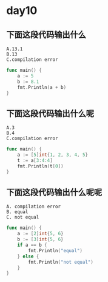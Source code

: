 # day10

## 下面这段代码输出什么

```text
A.13.1
B.13
C.compilation error
```

```go
func main() {
    a := 5
    b := 8.1
    fmt.Println(a + b)
}
```

## 下面这段代码输出什么呢

```text
A.3
B.4
C.compilation error
```

```go
func main() {
    a := [5]int{1, 2, 3, 4, 5}
    t := a[3:4:4]
    fmt.Println(t[0])
}
```

## 下面这段代码输出什么呢呢

```text
A. compilation error
B. equal
C. not equal
```

```go
func main() {
    a := [2]int{5, 6}
    b := [3]int{5, 6}
    if a == b {
        fmt.Println("equal")
    } else {
        fmt.Println("not equal")
    }
}
```
